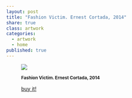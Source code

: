 ```yaml
---
layout: post
title: "Fashion Victim. Ernest Cortada, 2014"
share: true
class: artwork
categories:
  - artwork
  - home
published: true
---
```


<figure class="text-center">
	<img src="http://www.inpocketart.com/wp-content/uploads/2014/05/fashion-victim-watermark.jpg">
	<figcaption>
		<p><small><strong>Fashion Victim. Ernest Cortada, 2014</strong></small></p>
		<p><a href="http://www.inpocketart.com/product/fashion-victim-ernest-cortada-2014/" class="btn btn-primary btn-lg"><i class="fa fa-credit-card"></i> buy it!</a></p>
	</figcaption>
</figure>